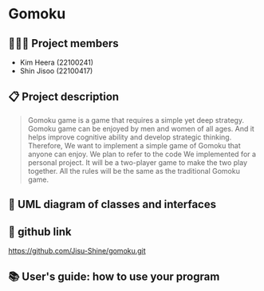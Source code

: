 # Gomoku

## 👩🏻‍💻 Project members
- Kim Heera (22100241)
- Shin Jisoo (22100417)

## 📋 Project description
> Gomoku game is a game that requires a simple yet deep strategy. Gomoku game can be enjoyed by men and women of all ages. And it helps improve cognitive ability and develop strategic thinking. Therefore, We want to implement a simple game of Gomoku that anyone can enjoy. We plan to refer to the code We implemented for a personal project. It will be a two-player game to make the two play together. All the rules will be the same as the traditional Gomoku game.

## 📝 UML diagram of classes and interfaces

## 🔗 github link
<https://github.com/Jisu-Shine/gomoku.git>
  

## 📚 User's guide: how to use your program
